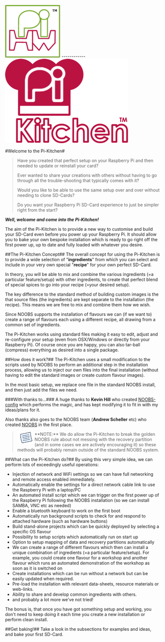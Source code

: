 <img src="https://raw.githubusercontent.com/PiHw/Pi-Kitchen/master/markdown_source/markdown/img/pihwlogotm.png" width=180 />
------------
<img src="https://raw.githubusercontent.com/PiHw/Pi-Kitchen/master/markdown_source/markdown/img/PiKitchen.png" width=400 />

#Welcome to the Pi-Kitchen#

> Have you created that perfect setup on your Raspberry Pi and then needed to update or reinstall your card?
> 
> Ever wanted to share your creations with others without having to go through all the trouble-shooting that typically comes with it?
> 
> Would you like to be able to use the same setup over and over without needing to clone SD-Cards?
> 
> Do you want your Raspberry Pi SD-Card experience to just be simpler right from the start?

***Well, welcome and come into the Pi-Kitchen!***

The aim of the Pi-Kitchen is to provide a new way to customise and build your SD-Card even before you power up your Raspberry Pi.  It should allow you to bake your own bespoke installation which is ready to go right off the first power up, up to date and fully loaded with whatever you desire.


##The Pi-Kitchen Concept##
The overall concept for using the Pi-Kitchen is to provide a wide selection of "**ingredients**" from which you can select and include in your very own special "**recipe**" for your own perfect SD-Card.

In theory, you will be able to mix and combine the various ingredients (=a particular feature/setup) with other ingredients, to create that perfect blend of special spices to go into your recipe (=your desired setup).

The key difference to the standard method of building custom images is the that source files (the ingredients) are kept separate to the installation (the recipe).  This means we are free to mix and combine them how we wish.

Since NOOBS supports the installation of flavours we can (if we want to) create a range of flavours each using a different recipe, all drawing from a common set of ingredients.

The Pi-Kitchen works using standard files making it easy to edit, adjust and re-configure your setup (even from OSX/Windows or directly from your Raspberry Pi).  Of course once you are happy, you can also tar-ball (compress) everything as desired into a single package.


##How does it work?##
The Pi-Kitchen uses a small modification to the scripts used by NOOBS to perform an additional step in the installation process, allowing us to inject our own files into the final installation (without having to edit the standard images or create custom flavour images).

In the most basic setup, we replace one file in the standard NOOBS install, and then just add the files we need.

###With thanks to...###
A huge thanks to **Kevin Hill** who created <a href="https://github.com/procount/noobsconfig">NOOBS-config</a> which performs the magic, and has kept modifying it to fit in with my ideas/plans for it.

Also thanks also goes to the NOOBS team (**Andrew Scheller** etc) who created <a href="https://github.com/raspberrypi/noobs">NOOBS</a> in the first place.

> <img style="float:left" src="https://raw.githubusercontent.com/PiHw/Pi-Kitchen/master/markdown_source/markdown/img/note.png" height=40/>
> **NOTE:** We do allow the Pi-Kitchen to break the golden NOOBS rule about not messing with the recovery partition (and in some cases we are actively encouraging it) so these methods will probably remain outside of the standard NOOBS system.

##What can the Pi-Kitchen do?##
By using this very simple idea, we can perform lots of exceedingly useful operations:

-  Injection of network and WiFi settings so we can have full networking and remote access enabled immediately.
-  Automatically enable the settings for a direct network cable link to use the Raspberry Pi with a laptop/PC
-  An automated install script which we can trigger on the first power up of the Raspberry Pi following the NOOBS installation (so we can install SAMBA, VNC etc as needed)
-  Enable a bluetooth keyboard to work on the first boot
-  Automatically run background scripts to check for and respond to attached hardware (such as hardware buttons)
-  Build stand-alone projects which can be quickly deployed by selecting a specific OS flavour
-  Possibility to setup scripts which automatically run on start up
-  Option to setup mapping of data and recovery partitions automatically
-  We can create a range of different flavours which then can install a unique combination of ingredients (=a particular feature/setup). For example, you could create one flavour for a workshop and another flavour which runs an automated demonstration of the workshop as soon as it is switched on
-  Create installations which can be run without a network but can be easily updated when required.
-  Pre-load the installation with relevant data-sheets, resource materials or web-links.
-  Ability to share and develop common ingredients with others.
-  and probably a lot more we've not tried!
 
 The bonus is, that once you have got something setup and working, you don't need to keep doing it each time you create a new installation or perform clean install.

##Get baking!##
Take a look in the subsections for examples and ideas, and bake your first SD-Card.